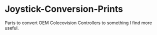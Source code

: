 # Joystick-Conversion-Prints
Parts to convert OEM Colecovision Controllers to something I find more useful.
